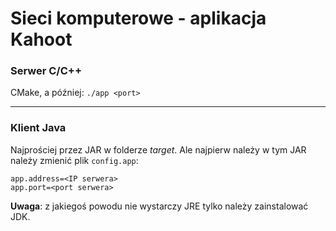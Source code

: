 # Sieci komputerowe - aplikacja Kahoot
### Serwer C/C++

CMake, a później:
`./app <port>`

---

### Klient Java
Najprościej przez JAR w folderze *target*. Ale najpierw należy w tym JAR należy zmienić plik `config.app`:

    app.address=<IP serwera>
    app.port=<port serwera>

**Uwaga**: z jakiegoś powodu nie wystarczy JRE tylko należy zainstalować JDK.
